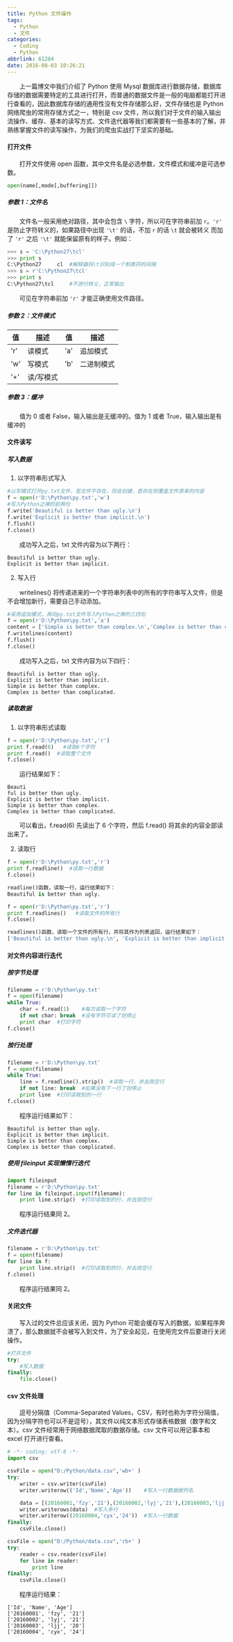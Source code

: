 ```yaml
---
title: Python 文件操作
tags:
  - Python
  - 文件
categories: 
  - Coding
  - Python
abbrlink: 61284
date: 2016-08-03 10:26:21
---
```


　　上一篇博文中我们介绍了 Python 使用 Mysql 数据库进行数据存储，数据库存储的数据需要特定的工具进行打开，而普通的数据文件是一般的电脑都能打开进行查看的，因此数据库存储的通用性没有文件存储那么好，文件存储也是 Python 网络爬虫的常用存储方式之一，特别是 csv 文件，所以我们对于文件的输入输出流操作、缓存、基本的读写方式、文件迭代器等我们都需要有一些基本的了解，并熟练掌握文件的读写操作，为我们的爬虫实战打下坚实的基础。

<!--more-->

#### 打开文件

　　打开文件使用 open 函数，其中文件名是必选参数，文件模式和缓冲是可选参数。

```python
open(name[,mode[,buffering]])
```
<!-- more --> 

##### 参数 1：文件名

　　文件名一般采用绝对路径，其中会包含 `\` 字符，所以可在字符串前加 `r`。`'r'` 是防止字符转义的，如果路径中出现 `'\t'` 的话，不加 `r` 的话 `\t` 就会被转义 而加了 `'r'` 之后 `'\t'` 就能保留原有的样子。例如：

```python
>>> s = 'C:\Python27\tcl'
>>> print s
C:\Python27     cl  #解释器将\t识别成一个制表符的间隔
>>> s = r'C:\Python27\tcl'
>>> print s
C:\Python27\tcl     #不进行转义，正常输出
```
　　可见在字符串前加 `'r'` 才能正确使用文件路径。

##### 参数 2：文件模式

值 | 描述 | 值 | 描述
---|--- | ---|---
'r' | 读模式 | 'a' | 追加模式
'w' | 写模式 | 'b' | 二进制模式
'+' | 读/写模式

##### 参数 3：缓冲

　　值为 0 或者 False，输入输出是无缓冲的。值为 1 或者 True，输入输出是有缓冲的

#### 文件读写

##### 写入数据

1. 以字符串形式写入

```python
#以写模式打开py.txt文件，若文件不存在，则会创建，若存在则覆盖文件原来的内容
f = open(r'D:\Python\py.txt','w')
#写入Python之禅的前两句
f.write('Beautiful is better than ugly.\n')
f.write('Explicit is better than implicit.\n') 
f.flush()
f.close()
```

　　成功写入之后，txt 文件内容为以下两行：

```
Beautiful is better than ugly.
Explicit is better than implicit.
```

2. 写入行

　　writelines() 将传递进来的一个字符串列表中的所有的字符串写入文件，但是不会增加新行，需要自己手动添加。

```python
#采用追加模式，再向py.txt文件写入Python之禅的三四句
f = open(r'D:\Python\py.txt','a')
content = ['Simple is better than complex.\n','Complex is better than complicated.\n']
f.writelines(content)   
f.flush()
f.close()
```
　　成功写入之后，txt 文件内容为以下四行：

```
Beautiful is better than ugly.
Explicit is better than implicit.
Simple is better than complex.
Complex is better than complicated.
```

##### 读取数据

1. 以字符串形式读取

```python
f = open(r'D:\Python\py.txt','r')
print f.read(6)   #读取6个字符
print f.read()  #读取整个文件
f.close()
```
　　运行结果如下：

```
Beauti
ful is better than ugly.
Explicit is better than implicit.
Simple is better than complex.
Complex is better than complicated.
```

　　可以看出，f.read(6) 先读出了 6 个字符，然后 f.read() 将其余的内容全部读出来了。

2. 读取行

```python
f = open(r'D:\Python\py.txt','r')
print f.readline()  #读取一行数据
f.close()
```
```python
readline()函数，读取一行，运行结果如下：
Beautiful is better than ugly.
```

```python
f = open(r'D:\Python\py.txt','r')
print f.readlines()   #读取文件的所有行
f.close()
```

```python
readlines()函数，读取一个文件的所有行，并将其作为列表返回，运行结果如下：
['Beautiful is better than ugly.\n', 'Explicit is better than implicit.\n', 'Simple is better than complex.\n', 'Complex is better than complicated.\n']
```

#### 对文件内容进行迭代

##### 按字节处理

```python
filename = r'D:\Python\py.txt'
f = open(filename)
while True:
    char = f.read(1)    #每次读取一个字符
    if not char: break  #没有字符可读了则停止
    print char  #打印字符
f.close()
```

##### 按行处理

```python
filename = r'D:\Python\py.txt'
f = open(filename)
while True:
    line = f.readline().strip()  #读取一行，并去除空行
    if not line: break  #如果没有下一行了则停止
    print line  #打印读取到的一行
f.close()
```

　　程序运行结果如下：

```
Beautiful is better than ugly.
Explicit is better than implicit.
Simple is better than complex.
Complex is better than complicated.
```

##### 使用 fileinput 实现懒惰行迭代

```python
import fileinput
filename = r'D:\Python\py.txt'
for line in fileinput.input(filename):
    print line.strip()  #打印读取到的行，并去除空行
```
　　程序运行结果同 2。

##### 文件迭代器

```python
filename = r'D:\Python\py.txt'
f = open(filename)
for line in f:
    print line.strip()  #打印读取到的行，并去除空行
f.close()
```
　　程序运行结果同 2。

#### 关闭文件

　　写入过的文件总应该关闭，因为 Python 可能会缓存写入的数据，如果程序奔溃了，那么数据就不会被写入到文件，为了安全起见，在使用完文件后要进行关闭操作。

```python
#打开文件
try:
    #写入数据
finally:
    file.close()
```

#### csv 文件处理

　　逗号分隔值（Comma-Separated Values，CSV，有时也称为字符分隔值，因为分隔字符也可以不是逗号），其文件以纯文本形式存储表格数据（数字和文本）。csv 文件经常用于网络数据爬取的数据存储。csv 文件可以用记事本和 excel 打开进行查看。

```python
# -*- coding: utf-8 -*-
import csv

csvFile = open("D:/Python/data.csv",'wb+' )
try:
    writer = csv.writer(csvFile)
    writer.writerow(('Id','Name','Age'))    #写入一行数据做列名

    data = [(20160001,'fzy','21'),(20160002,'lyj','21'),(20160003,'ljj','20')]
    writer.writerows(data)  #写入多行
    writer.writerow((20160004,'cyx','24'))  #写入一行数据
finally:
    csvFile.close()

csvFile = open("D:/Python/data.csv",'rb+' )
try:
    reader = csv.reader(csvFile)
    for line in reader:
        print line
finally:
    csvFile.close()
```

　　程序运行结果：

```
['Id', 'Name', 'Age']
['20160001', 'fzy', '21']
['20160002', 'lyj', '21']
['20160003', 'ljj', '20']
['20160004', 'cyx', '24']
```

